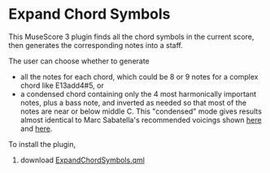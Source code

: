 # Expand Chord Symbols

This MuseScore 3 plugin finds all the chord symbols in the current score, then generates the corresponding notes into a staff.

The user can choose whether to generate
* all the notes for each chord, which could be 8 or 9 notes for a complex chord like E13add4#5, or
* a condensed chord containing only the 4 most harmonically important notes, plus a bass note, and inverted as needed 
so that most of the notes are near or below middle C. This "condensed" mode gives results almost identical
to Marc Sabatella's recommended voicings shown [here](https://www.youtube.com/watch?v=iaca_EAmBCE&feature=youtu.be%0A) and [here](https://musescore.com/marcsabatella/chord-symbol-voicings-for-playback).

To install the plugin, 
1. download [ExpandChordSymbols.qml](https://raw.githubusercontent.com/markshepherd/ExpandChordSymbols/master/expandChordSymbols.qml)

